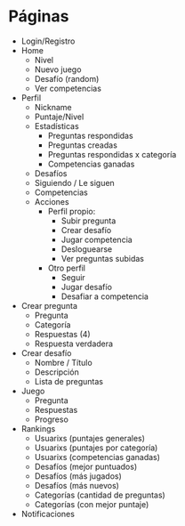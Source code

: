 # Páginas

  * Login/Registro
  * Home
      - Nivel
      - Nuevo juego
      - Desafío (random)
      - Ver competencias
  * Perfil
      - Nickname
      - Puntaje/Nivel
      - Estadísticas
          * Preguntas respondidas
          * Preguntas creadas
          * Preguntas respondidas x categoría
          * Competencias ganadas        
      - Desafíos
      - Siguiendo / Le siguen
      - Competencias
      - Acciones
          * Perfil propio:
              - Subir pregunta
              - Crear desafío
              - Jugar competencia
              - Desloguearse
              - Ver preguntas subidas
          * Otro perfil
              - Seguir
              - Jugar desafío
              - Desafiar a competencia
  * Crear pregunta
      - Pregunta
      - Categoría
      - Respuestas (4)
      - Respuesta verdadera       
  * Crear desafío
      - Nombre / Título
      - Descripción
      - Lista de preguntas
  * Juego
      - Pregunta
      - Respuestas
      - Progreso            
  * Rankings
      - Usuarixs (puntajes generales)
      - Usuarixs (puntajes por categoría)
      - Usuarixs (competencias ganadas)
      - Desafíos (mejor puntuados)
      - Desafíos (más jugados)
      - Desafíos (más nuevos)
      - Categorías (cantidad de preguntas)
      - Categorías (con mejor puntaje)
  * Notificaciones   

